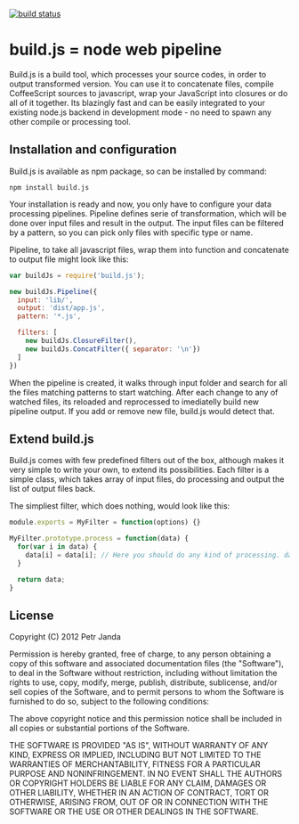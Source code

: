 [![build status](https://secure.travis-ci.org/petrjanda/build.js.png)](http://travis-ci.org/petrjanda/build.js)
# build.js = node web pipeline

Build.js is a build tool, which processes your source codes, in order to output transformed version. You can use it to
concatenate files, compile CoffeeScript sources to javascript, wrap your JavaScript into closures or do all of it together. Its blazingly fast and can be easily integrated to your existing node.js backend in development mode - no need to spawn any other compile or processing tool.

## Installation and configuration

Build.js is available as npm package, so can be installed by command:

    npm install build.js

Your installation is ready and now, you only have to configure your data processing pipelines. Pipeline defines serie
of transformation, which will be done over input files and result in the output. The input files can be filtered by a 
pattern, so you can pick only files with specific type or name.

Pipeline, to take all javascript files, wrap them into function and concatenate to output file might look like this:

```javascript
var buildJs = require('build.js');

new buildJs.Pipeline({
  input: 'lib/',
  output: 'dist/app.js',
  pattern: '*.js',

  filters: [
    new buildJs.ClosureFilter(),
    new buildJs.ConcatFilter({ separator: '\n'})
  ]
})
```

When the pipeline is created, it walks through input folder and search for all the files matching patterns to start 
watching. After each change to any of watched files, its reloaded and reprocessed to imediatelly build new pipeline output. If you add or remove new file, build.js would detect that.

## Extend build.js

Build.js comes with few predefined filters out of the box, although makes it very simple to write your own, to extend its possibilities. Each filter is a simple class, which takes array of input files, do processing and output the list
of output files back.

The simpliest filter, which does nothing, would look like this:

```javascript
module.exports = MyFilter = function(options) {}

MyFilter.prototype.process = function(data) {
  for(var i in data) {
    data[i] = data[i]; // Here you should do any kind of processing. data array is list of file contents.
  }

  return data;
}
```

## License

Copyright (C) 2012 Petr Janda

Permission is hereby granted, free of charge, to any person obtaining a copy of
this software and associated documentation files (the "Software"), to deal in
the Software without restriction, including without limitation the rights to
use, copy, modify, merge, publish, distribute, sublicense, and/or sell copies
of the Software, and to permit persons to whom the Software is furnished to do
so, subject to the following conditions:

The above copyright notice and this permission notice shall be included in all
copies or substantial portions of the Software.

THE SOFTWARE IS PROVIDED "AS IS", WITHOUT WARRANTY OF ANY KIND, EXPRESS OR
IMPLIED, INCLUDING BUT NOT LIMITED TO THE WARRANTIES OF MERCHANTABILITY,
FITNESS FOR A PARTICULAR PURPOSE AND NONINFRINGEMENT. IN NO EVENT SHALL THE
AUTHORS OR COPYRIGHT HOLDERS BE LIABLE FOR ANY CLAIM, DAMAGES OR OTHER
LIABILITY, WHETHER IN AN ACTION OF CONTRACT, TORT OR OTHERWISE, ARISING FROM,
OUT OF OR IN CONNECTION WITH THE SOFTWARE OR THE USE OR OTHER DEALINGS IN THE
SOFTWARE.